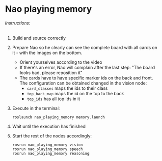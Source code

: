# Nao playing memory

###### Instructions:
1. Build and source correctly
1. Prepare Nao so he clearly can see the complete board with all cards on it - with the images on the bottom.
    -   Orient yourselves according to the video 
    -   If there's an error, Nao will complain after the last step: "The board looks bad, please reposition it"
    -   The cards have to have specific marker ids on the back and front. The configuration can be obtained changed in 
    the vision node: 
        - `card_classes` maps the ids to their class 
        - `top_back_map` maps the id on the top to the back
        - `top_ids` has all top ids in it
1. Execute in the terminal:

    ```roslaunch nao_playing_memory memory.launch```
    
1. Wait until the execution has finished
1. Start the rest of the nodes accordingly:
    ```
    rosrun nao_playing_memory vision
    rosrun nao_playing_memory speech
    rosrun nao_playing_memory reasoning
    ```
